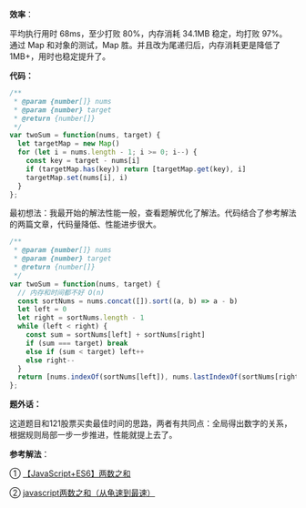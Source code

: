 **效率**：

平均执行用时 68ms，至少打败 80%，内存消耗 34.1MB 稳定，均打败 97%。
通过 Map 和对象的测试，Map 胜。并且改为尾递归后，内存消耗更是降低了 1MB+，用时也稳定提升了。

**代码：**

```javascript
/**
 * @param {number[]} nums
 * @param {number} target
 * @return {number[]}
 */
var twoSum = function(nums, target) {
  let targetMap = new Map()
  for (let i = nums.length - 1; i >= 0; i--) {
    const key = target - nums[i]
    if (targetMap.has(key)) return [targetMap.get(key), i]
    targetMap.set(nums[i], i)
  }
};
```

最初想法：我最开始的解法性能一般，查看题解优化了解法。代码结合了参考解法的两篇文章，代码量降低、性能进步很大。

```javascript
/**
 * @param {number[]} nums
 * @param {number} target
 * @return {number[]}
 */
var twoSum = function(nums, target) {
  // 内存和时间都不好 O(n)
  const sortNums = nums.concat([]).sort((a, b) => a - b)
  let left = 0
  let right = sortNums.length - 1
  while (left < right) {
    const sum = sortNums[left] + sortNums[right]
    if (sum === target) break
    else if (sum < target) left++
    else right--
  }
  return [nums.indexOf(sortNums[left]), nums.lastIndexOf(sortNums[right])]
};
```

**题外话：**

这道题目和121股票买卖最佳时间的思路，两者有共同点：全局得出数字的关系，根据规则局部一步一步推进，性能就提上去了。 

**参考解法**：

① [【JavaScript+ES6】两数之和](https://leetcode-cn.com/problems/two-sum/solution/javascriptes6jie-jue-fang-shi-by-a-xing-29/)

② [javascript两数之和（从龟速到最速）](https://leetcode-cn.com/problems/two-sum/solution/javascriptliang-shu-zhi-he-cong-gui-su-dao-zui-su-/)
